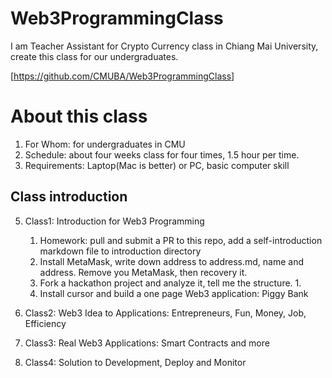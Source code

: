 # Web3ProgrammingClass
I am Teacher Assistant for Crypto Currency class in Chiang Mai University, create this class for our undergraduates.

[https://github.com/CMUBA/Web3ProgrammingClass]
# About this class
1. For Whom: for undergraduates in CMU
2. Schedule: about four weeks class for four times, 1.5 hour per time.
3. Requirements: Laptop(Mac is better) or PC, basic computer skill

## Class introduction
5. Class1: Introduction for Web3 Programming
	1. Homework: pull and submit a PR to this repo, add a self-introduction markdown file to introduction directory
	2. Install MetaMask, write down address to address.md, name and address. Remove you MetaMask, then recovery it.
	3. Fork a hackathon project and analyze it, tell me the structure.
		1. 
	4. Install cursor and build a one page Web3 application: Piggy Bank
	
6. Class2: Web3 Idea to Applications: Entrepreneurs,  Fun, Money, Job, Efficiency
7. Class3: Real Web3 Applications: Smart Contracts and more
8. Class4: Solution to Development, Deploy and Monitor
